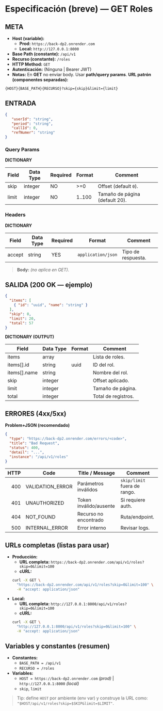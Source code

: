 # Especificación (breve) — GET Roles
## META
- **Host (variable):**
    - **Prod:** `https://back-dp2.onrender.com`
    - **Local:** `http://127.0.0.1:8000`
- **Base Path (constante):** `/api/v1`
- **Recurso (constante):** `/roles`
- **HTTP Method:** `GET`
- **Autenticación:** (Ninguna | Bearer JWT)
- **Notas:** En **GET** no enviar body. Usar **path/query params**.
**URL patrón (componentes separadas):**
```
{HOST}{BASE_PATH}{RECURSO}?skip={skip}&limit={limit}
````
## ENTRADA
```json  
{  
   "userId": "string",  
   "period": "string",  
   "callId": 0,  
   "refNumer": "string"  
}  
```
### Query Params
**DICTIONARY**

| Field | Data Type | Required | Format | Comment                       |
|------|-----------|----------|--------|-------------------------------|
| skip | integer   | NO       | >=0    | Offset (default `0`).         |
| limit| integer   | NO       | 1..100 | Tamaño de página (default 20).|
### Headers
**DICTIONARY**

| Field   | Data Type | Required | Format              | Comment            |
|---------|-----------|----------|---------------------|--------------------|
| accept  | string    | YES      | `application/json`  | Tipo de respuesta. |
> **Body:** *(no aplica en GET).*
## SALIDA (200 OK — ejemplo)
```json
{
  "items": [
    { "id": "uuid", "name": "string" }
  ],
  "skip": 0,
  "limit": 20,
  "total": 57
}
````
**DICTIONARY (OUTPUT)**

| Field        | Data Type | Format | Comment             |
| ------------ | --------- | ------ | ------------------- |
| items        | array     |        | Lista de roles.     |
| items[].id   | string    | uuid   | ID del rol.         |
| items[].name | string    |        | Nombre del rol.     |
| skip         | integer   |        | Offset aplicado.    |
| limit        | integer   |        | Tamaño de página.   |
| total        | integer   |        | Total de registros. |
## ERRORES (4xx/5xx)
**Problem+JSON (recomendado)**
```json
{
  "type": "https://back-dp2.onrender.com/errors/<code>",
  "title": "Bad Request",
  "status": 400,
  "detail": "...",
  "instance": "/api/v1/roles"
}
```

| HTTP | Code             | Title / Message        | Comment                      |
| ---: | ---------------- | ---------------------- | ---------------------------- |
|  400 | VALIDATION_ERROR | Parámetros inválidos   | `skip/limit` fuera de rango. |
|  401 | UNAUTHORIZED     | Token inválido/ausente | Si requiere auth.            |
|  404 | NOT_FOUND        | Recurso no encontrado  | Ruta/endpoint.               |
|  500 | INTERNAL_ERROR   | Error interno          | Revisar logs.                |
## URLs completas (listas para usar)
* **Producción:**
    * **URL completa:** `https://back-dp2.onrender.com/api/v1/roles?skip=0&limit=100`
    * **cURL:**
    ```bash
    curl -X GET \
      "https://back-dp2.onrender.com/api/v1/roles?skip=0&limit=100" \
      -H "accept: application/json"
    ```
* **Local:**
    * **URL completa:** `http://127.0.0.1:8000/api/v1/roles?skip=0&limit=100`
    * **cURL:**
    ```bash
    curl -X GET \
      "http://127.0.0.1:8000/api/v1/roles?skip=0&limit=100" \
      -H "accept: application/json"
    ```
## Variables y constantes (resumen)
* **Constantes:**
    * `BASE_PATH = /api/v1`
    * `RECURSO = /roles`
* **Variables:**
    * `HOST = https://back-dp2.onrender.com` *(prod)* | `http://127.0.0.1:8000` *(local)*
    * `skip`, `limit`
> Tip: define `HOST` por ambiente (env var) y construye la URL como:
> `"$HOST/api/v1/roles?skip=$SKIP&limit=$LIMIT"`.
 